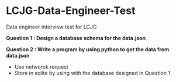 # LCJG-Data-Engineer-Test
Data engineer interview test for LCJG 

**Question 1 : Design a database schema for the data.json**

**Question 2 : Write a program by using python to get the data from data.json**
  - Use networok request
  - Store in sqlite by using with the database designed in Question 1

